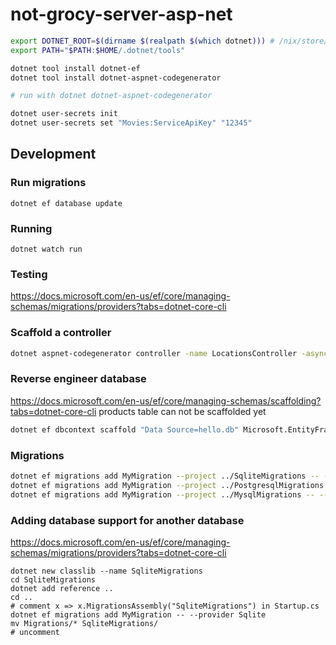 # not-grocy-server-asp-net

```bash
export DOTNET_ROOT=$(dirname $(realpath $(which dotnet))) # /nix/store/iilqnmp2wq8xlk0d7bsvqi688w181g6n-dotnet-core-combined
export PATH="$PATH:$HOME/.dotnet/tools"

dotnet tool install dotnet-ef
dotnet tool install dotnet-aspnet-codegenerator

# run with dotnet dotnet-aspnet-codegenerator

dotnet user-secrets init
dotnet user-secrets set "Movies:ServiceApiKey" "12345"
```

## Development

### Run migrations

```
dotnet ef database update
```

### Running

```
dotnet watch run
```

### Testing

https://docs.microsoft.com/en-us/ef/core/managing-schemas/migrations/providers?tabs=dotnet-core-cli

### Scaffold a controller

```bash
dotnet aspnet-codegenerator controller -name LocationsController -async -api -m Location -dc LocationContext -outDir Controllers
```

### Reverse engineer database

https://docs.microsoft.com/en-us/ef/core/managing-schemas/scaffolding?tabs=dotnet-core-cli
products table can not be scaffolded yet
```bash
dotnet ef dbcontext scaffold "Data Source=hello.db" Microsoft.EntityFrameworkCore.Sqlite --data-annotations --context NotGrocyContext --context-dir Data --output-dir Models --namespace NotGrocy.Models --context-namespace NotGrocy --force --table api_keys --table batteries --table battery_charge_cycles --table chores --table chores_log --table equipment --table locations --table meal_plan --table permission_hierarchy --table product_barcodes --table product_groups --table quantity_unit_conversions --table quantity_units --table recipes --table recipes_nestings --table recipes_pos --table sessions --table shopping_list --table shopping_lists --table shopping_locations --table stock --table stock_log --table task_categories --table tasks --table user_permissions --table user_settings --table userentities --table userfield_values --table userfields --table userobjects --table users
```

### Migrations

```bash
dotnet ef migrations add MyMigration --project ../SqliteMigrations -- --provider Sqlite
dotnet ef migrations add MyMigration --project ../PostgresqlMigrations -- --provider Postgresql
dotnet ef migrations add MyMigration --project ../MysqlMigrations -- --provider Mysql
```

### Adding database support for another database

https://docs.microsoft.com/en-us/ef/core/managing-schemas/migrations/providers?tabs=dotnet-core-cli

```
dotnet new classlib --name SqliteMigrations
cd SqliteMigrations
dotnet add reference ..
cd ..
# comment x => x.MigrationsAssembly("SqliteMigrations") in Startup.cs
dotnet ef migrations add MyMigration -- --provider Sqlite
mv Migrations/* SqliteMigrations/
# uncomment
```